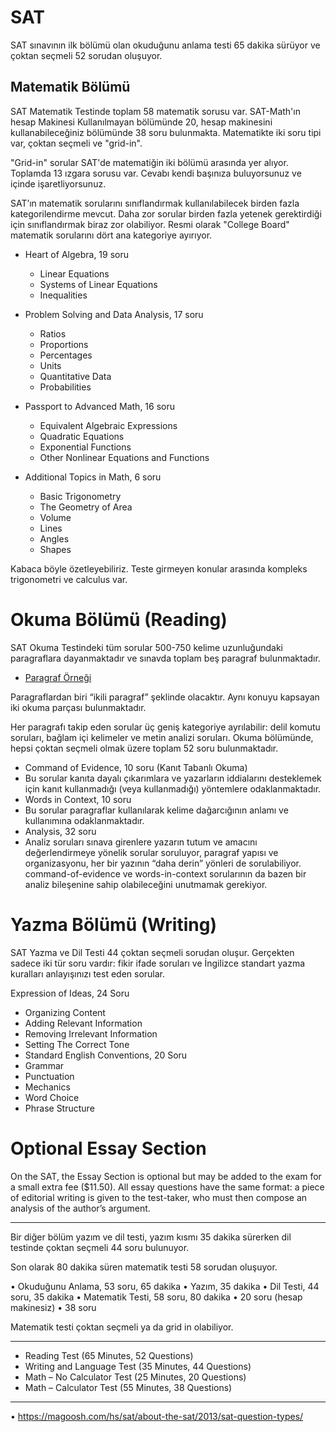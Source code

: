
# SAT
SAT sınavının ilk bölümü olan okuduğunu anlama testi 65 dakika sürüyor ve çoktan seçmeli 52 sorudan oluşuyor. 

## Matematik Bölümü

SAT Matematik Testinde toplam 58 matematik sorusu var. SAT-Math'ın hesap Makinesi Kullanılmayan bölümünde 20, hesap makinesini kullanabileceğiniz bölümünde 38 soru bulunmakta. Matematikte iki soru tipi var, çoktan seçmeli ve "grid-in".

"Grid-in" sorular SAT'de matematiğin iki bölümü arasında yer alıyor. Toplamda 13 ızgara sorusu var. Cevabı kendi başınıza buluyorsunuz ve içinde işaretliyorsunuz.

SAT’ın matematik sorularını sınıflandırmak kullanılabilecek birden fazla kategorilendirme mevcut. Daha zor sorular birden fazla yetenek gerektirdiği için sınıflandırmak biraz zor olabiliyor. Resmi olarak "College Board" matematik sorularını dört ana kategoriye ayırıyor.

* Heart of Algebra, 19 soru
  * Linear Equations
  * Systems of Linear Equations
  * Inequalities
  
* Problem Solving and Data Analysis, 17 soru
  * Ratios
  * Proportions
  * Percentages
  * Units
  * Quantitative Data
  * Probabilities
  
* Passport to Advanced Math, 16 soru
  * Equivalent Algebraic Expressions
  * Quadratic Equations
  * Exponential Functions
  * Other Nonlinear Equations and Functions

* Additional Topics in Math, 6 soru
  * Basic Trigonometry
  * The Geometry of Area
  * Volume
  * Lines
  * Angles
  * Shapes

Kabaca böyle özetleyebiliriz. Teste girmeyen konular arasında kompleks trigonometri ve calculus var.

# Okuma Bölümü (Reading)

SAT Okuma Testindeki tüm sorular 500-750 kelime uzunluğundaki paragraflara dayanmaktadır ve sınavda toplam beş paragraf bulunmaktadır.

* [Paragraf Örneği](https://www.cracksat.net/sat/reading/test-10.html)

Paragraflardan biri “ikili paragraf” şeklinde olacaktır. Aynı konuyu kapsayan iki okuma parçası bulunmaktadır.

Her paragrafı takip eden sorular üç geniş kategoriye ayrılabilir: delil komutu soruları, bağlam içi kelimeler ve metin analizi soruları. Okuma bölümünde, hepsi çoktan seçmeli olmak üzere toplam 52 soru bulunmaktadır.

* Command of Evidence, 10 soru (Kanıt Tabanlı Okuma)
 * Bu sorular kanıta dayalı çıkarımlara ve yazarların iddialarını desteklemek için kanıt kullanmadığı (veya kullanmadığı) yöntemlere odaklanmaktadır.
* Words in Context, 10 soru
 * Bu sorular paragraflar kullanılarak kelime dağarcığının anlamı ve kullanımına odaklanmaktadır.
* Analysis, 32 soru
 * Analiz soruları sınava girenlere yazarın tutum ve amacını değerlendirmeye yönelik sorular soruluyor, paragraf yapısı ve organizasyonu, her bir yazının “daha derin” yönleri  de sorulabiliyor. command-of-evidence ve words-in-context sorularının da bazen bir analiz bileşenine sahip olabileceğini unutmamak gerekiyor.

# Yazma Bölümü (Writing)

SAT Yazma ve Dil Testi 44 çoktan seçmeli sorudan oluşur. Gerçekten sadece iki tür soru vardır: fikir ifade soruları ve İngilizce standart yazma kuralları anlayışınızı test eden sorular.

Expression of Ideas, 24 Soru
 * Organizing Content
 * Adding Relevant Information
 * Removing Irrelevant Information
 * Setting The Correct Tone
* Standard English Conventions, 20 Soru
 * Grammar
 * Punctuation
 * Mechanics
 * Word Choice
 * Phrase Structure
 
# Optional Essay Section

On the SAT, the Essay Section is optional but may be added to the exam for a small extra fee ($11.50). All essay questions have the same format: a piece of editorial writing is given to the test-taker, who must then compose an analysis of the author’s argument.



---------------------------------------------------------------------------------------------------------------------

Bir diğer bölüm yazım ve dil testi, yazım kısmı 35 dakika sürerken dil testinde çoktan seçmeli 44 soru bulunuyor. 


Son olarak 80 dakika süren matematik testi 58 sorudan oluşuyor.

• Okuduğunu Anlama, 53 soru, 65 dakika
• Yazım, 35 dakika
• Dil Testi, 44 soru, 35 dakika
• Matematik Testi, 58 soru, 80 dakika
           • 20 soru (hesap makinesiz)
           • 38 soru

Matematik testi çoktan seçmeli ya da grid in olabiliyor.

----------------------------------------------------------------------------------------------------------------------

* Reading Test (65 Minutes, 52 Questions)
* Writing and Language Test (35 Minutes, 44 Questions)
* Math – No Calculator Test (25 Minutes, 20 Questions)
* Math – Calculator Test (55 Minutes, 38 Questions)

----------------------------------------------------------------------------------------------------------------------
• https://magoosh.com/hs/sat/about-the-sat/2013/sat-question-types/

